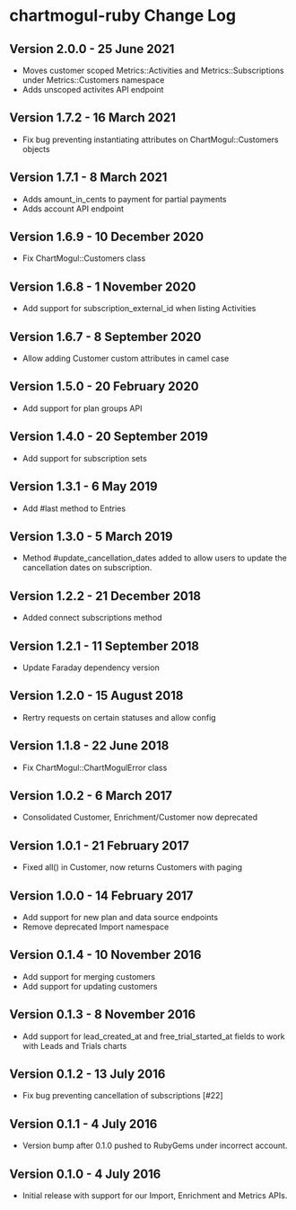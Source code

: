 # chartmogul-ruby Change Log

## Version 2.0.0 - 25 June 2021
- Moves customer scoped Metrics::Activities and Metrics::Subscriptions under Metrics::Customers namespace
- Adds unscoped activites API endpoint

## Version 1.7.2 - 16 March 2021
- Fix bug preventing instantiating attributes on ChartMogul::Customers objects

## Version 1.7.1 - 8 March 2021
- Adds amount_in_cents to payment for partial payments
- Adds account API endpoint

## Version 1.6.9 - 10 December 2020
- Fix ChartMogul::Customers class

## Version 1.6.8 - 1 November 2020
- Add support for subscription_external_id when listing Activities

## Version 1.6.7 - 8 September 2020
- Allow adding Customer custom attributes in camel case

## Version 1.5.0 - 20 February 2020
- Add support for plan groups API

## Version 1.4.0 - 20 September 2019
- Add support for subscription sets

## Version 1.3.1 - 6 May 2019
- Add #last method to Entries

## Version 1.3.0 - 5 March 2019
- Method #update_cancellation_dates added to allow users to update the cancellation dates on subscription.

## Version 1.2.2 - 21 December 2018
- Added connect subscriptions method

## Version 1.2.1 - 11 September 2018
- Update Faraday dependency version

## Version 1.2.0 - 15 August 2018
- Rertry requests on certain statuses and allow config

## Version 1.1.8 - 22 June 2018
- Fix ChartMogul::ChartMogulError class

## Version 1.0.2 - 6 March 2017
- Consolidated Customer, Enrichment/Customer now deprecated

## Version 1.0.1 - 21 February 2017
- Fixed all() in Customer, now returns Customers with paging

## Version 1.0.0 - 14 February 2017
- Add support for new plan and data source endpoints
- Remove deprecated Import namespace

## Version 0.1.4 - 10 November 2016
- Add support for merging customers
- Add support for updating customers

## Version 0.1.3 - 8 November 2016
- Add support for lead_created_at and free_trial_started_at fields to work with Leads and Trials charts

## Version 0.1.2 - 13 July 2016
- Fix bug preventing cancellation of subscriptions [#22]

## Version 0.1.1 - 4 July 2016
- Version bump after 0.1.0 pushed to RubyGems under incorrect account.

## Version 0.1.0 - 4 July 2016
- Initial release with support for our Import, Enrichment and Metrics APIs.
